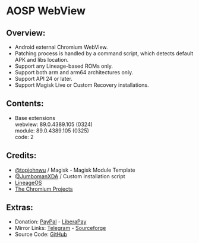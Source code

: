 # AOSP WebView

## Overview:
- Android external Chromium WebView.
- Patching process is handled by a command script, which detects default APK and libs location.
- Support any Lineage-based ROMs only.
- Support both arm and arm64 architectures only.
- Support API 24 or later.
- Support Magisk Live or Custom Recovery installations.

## Contents:
- Base extensions   
webview: 89.0.4389.105 (0324)   
module: 89.0.4389.105 (0325)   
code: 2   

## Credits:
- [@topjohnwu](https://github.com/topjohnwu) / Magisk - Magisk Module Template
- [@JumbomanXDA](https://github.com/JumbomanXDA) / Custom installation script
- [LineageOS](https://github.com/LineageOS)
- [The Chromium Projects](https://www.chromium.org/developers/how-tos/build-instructions-android-webview)

## Extras:
- Donation: [PayPal](https://paypal.me/gloeyisk) - [LiberaPay](https://liberapay.com/gloeyisk)
- Mirror Links: [Telegram](https://t.me/gldppc) - [Sourceforge](https://bit.ly/2YZyZlA)
- Source Code: [GitHub](https://github.com/gloeyisk/AOSPWebView)
